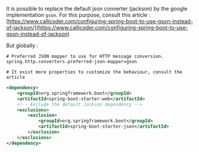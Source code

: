 It is possible to replace the default json converter (jackson) by the google implementation `gson`.
For this purpose, consult this article :[https://www.callicoder.com/configuring-spring-boot-to-use-gson-instead-of-jackson/](https://www.callicoder.com/configuring-spring-boot-to-use-gson-instead-of-jackson)

But globally :

```properties
# Preferred JSON mapper to use for HTTP message conversion.
spring.http.converters.preferred-json-mapper=gson

# It exist more properties to customize the behaviour, consult the article
```

```xml
<dependency>
	<groupId>org.springframework.boot</groupId>
	<artifactId>spring-boot-starter-web</artifactId>
	<!-- Exclude the default Jackson dependency -->
	<exclusions>
		<exclusion>
			<groupId>org.springframework.boot</groupId>
			<artifactId>spring-boot-starter-json</artifactId>
		</exclusion>
	</exclusions>
</dependency>
```
